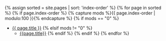 {% assign sorted = site.pages | sort: 'index-order' %}
{% for page in sorted %}
{% if page.index-order %}
{% capture mods %}{{ page.index-order | modulo:100 }}{% endcapture %}
{% if mods == "0" %}
- [{{ page.title }}](..{{page.url}}.html)
{% elsif mods != "0" %}
  - [{{page.title}}](..{{page.url}}.html)
{% endif %}
{% endif %}
{% endfor %}
